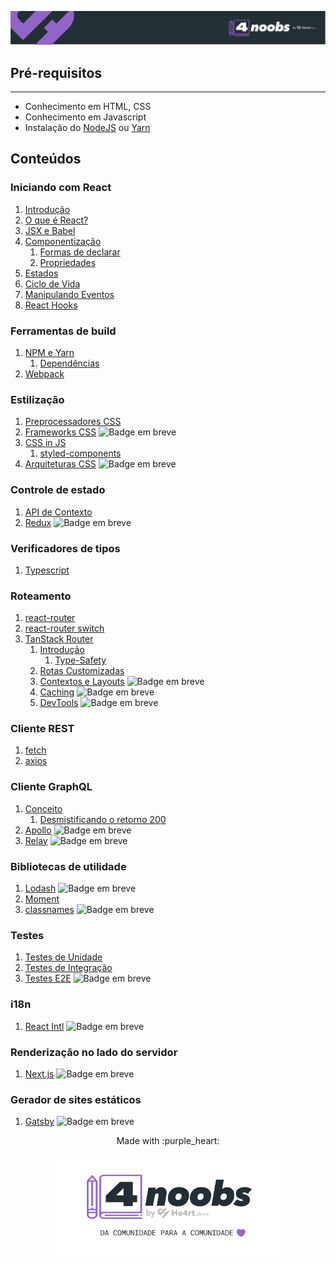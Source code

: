 <p align="center">
  <a href="https://github.com/he4rt/4noobs" target="_blank">
    <img src="../assets/global/header-4noobs.svg">
  </a>
</p>

## **Pré-requisitos**

---

- Conhecimento em HTML, CSS
- Conhecimento em Javascript
- Instalação do [NodeJS](https://nodejs.org/pt-br/download/) ou [Yarn](https://classic.yarnpkg.com/pt-BR/docs/install)

## **Conteúdos**

### Iniciando com React

1. [Introdução](./Iniciando%20com%20React/1-Introducao.md)
2. [O que é React?](./Iniciando%20com%20React/2-O%20que%20e%20React.md)
3. [JSX e Babel](./Iniciando%20com%20React/3-JSX%20e%20Babel.md)
4. [Componentização](./Iniciando%20com%20React/4-Componentizacao.md)
   1. [Formas de declarar](./Iniciando%20com%20React/4.1-FormasDeDeclarar.md)
   2. [Propriedades](./Iniciando%20com%20React/4.2-Propriedades.md)
5. [Estados](./Iniciando%20com%20React/6-Estados.md)
6. [Ciclo de Vida](./6-Ciclo-de-vida.md)
7. [Manipulando Eventos](./Iniciando%20com%20React/7-Manipulando%20Eventos.md)
8. [React Hooks](./Iniciando%20com%20React/8-React%20Hooks.md)

### Ferramentas de build

<!-- Comentar sobre npm e clientes alternativos como o yarn ou pnpm -->

1. [NPM e Yarn](./Ferramentas%20de%20build/1-npm-yarn.md)
   1. [Dependências](./Ferramentas%20de%20build/1.1-O-que-são-dependências.md)
2. [Webpack](./Ferramentas%20de%20build/2-Webpack.md)

### Estilização

1. [Preprocessadores CSS](./Estilizacao/1.Preprocessadores%20CSS.md)
2. [Frameworks CSS]() <img alt="Badge em breve" src="https://img.shields.io/badge/-EM%20BREVE-red">
3. [CSS in JS](./Estilizacao/CSS-in-JS.md)
   1. [styled-components](./Estilizacao/3.1-styled-components.md)
4. [Arquiteturas CSS]() <img alt="Badge em breve" src="https://img.shields.io/badge/-EM%20BREVE-red">

### Controle de estado

1. [API de Contexto](./Controle%20de%20estado/1-API-de-Contexto.md)
2. [Redux]() <img alt="Badge em breve" src="https://img.shields.io/badge/-EM%20BREVE-red">

### Verificadores de tipos

1. [Typescript](./Verificadores%20de%20Tipo/Typescript.md)

### Roteamento

1. [react-router](./Roteamento/1-React-Router.md)
2. [react-router switch](./Roteamento/2-React-Router-Switch.md)
3. [TanStack Router](./Roteamento/TanStack-Router)
   1. [Introdução](./Roteamento/TanStack-Router/1-Introducao.md)
      1. [Type-Safety](./Roteamento/TanStack-Router/1.1-Type-Safety.md)
   2. [Rotas Customizadas](./Roteamento/TanStack-Router/2-Rotas-customizadas.md)
   3. [Contextos e Layouts](./Roteamento/TanStack-Router/3-Contextos-e-Layouts.md) <img alt="Badge em breve" src="https://img.shields.io/badge/-EM%20BREVE-red">
   4. [Caching]() <img alt="Badge em breve" src="https://img.shields.io/badge/-EM%20BREVE-red">
   5. [DevTools]() <img alt="Badge em breve" src="https://img.shields.io/badge/-EM%20BREVE-red">

### Cliente REST

1. [fetch](./Cliente%20REST/1-Fetch.md)
2. [axios](./Cliente%20REST/2-Axios.md)

### Cliente GraphQL

1. [Conceito](./Cliente%20GraphQL/1-Conceito.md)
   1. [Desmistificando o retorno 200](./Cliente%20GraphQL/1.1-Desmistificando-200.md)
2. [Apollo]() <img alt="Badge em breve" src="https://img.shields.io/badge/-EM%20BREVE-red">
3. [Relay]() <img alt="Badge em breve" src="https://img.shields.io/badge/-EM%20BREVE-red">

### Bibliotecas de utilidade

1. [Lodash]() <img alt="Badge em breve" src="https://img.shields.io/badge/-EM%20BREVE-red">
2. [Moment](./Bibliotecas%20de%20utilidade/2-Moment.md)
3. [classnames]() <img alt="Badge em breve" src="https://img.shields.io/badge/-EM%20BREVE-red">

### Testes

1. [Testes de Unidade](./Testes/1-testes-unitarios.md)
2. [Testes de Integração](./Testes/2-testes-de-integracao.md)
3. [Testes E2E]() <img alt="Badge em breve" src="https://img.shields.io/badge/-EM%20BREVE-red">

### i18n

1. [React Intl]() <img alt="Badge em breve" src="https://img.shields.io/badge/-EM%20BREVE-red">

### Renderização no lado do servidor

1. [Next.js]() <img alt="Badge em breve" src="https://img.shields.io/badge/-EM%20BREVE-red">

### Gerador de sites estáticos

1. [Gatsby]() <img alt="Badge em breve" src="https://img.shields.io/badge/-EM%20BREVE-red">

<p align="center">Made with :purple_heart:</p>

<p align="center">
  <a href="https://github.com/he4rt/4noobs" target="_blank">
    <img src="../assets/global/footer-4noobs.svg" width="380">
  </a>
</p>

